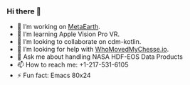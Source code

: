 ### Hi there 👋


- 🔭 I’m working on [MetaEarth](https://github.com/hdfeos/meta).
- 🌱 I’m learning Apple Vision Pro VR.
- 👯 I’m looking to collaborate on cdm-kotlin.
- 🤔 I’m looking for help with [WhoMovedMyChesse.io](https://github.com/hdfeos/whomovedmycheese.io).
- 💬 Ask me about handling NASA HDF-EOS Data Products
- 📫 How to reach me: +1-217-531-6105
- ⚡ Fun fact: Emacs 80x24

